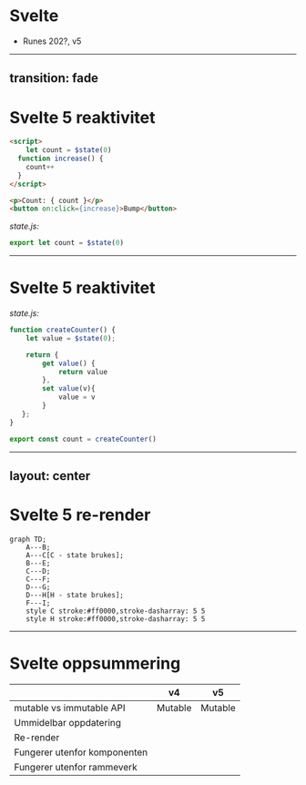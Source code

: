 # Svelte

- Runes 202?, v5

<logos-svelte-icon class="text-9xl scale-200 translate-x-3em translate-y-60px" />

---
transition: fade
---

# Svelte 5 reaktivitet
 
```html {monaco}
<script>
	let count = $state(0)
  function increase() {
    count++
  }
</script>

<p>Count: { count }</p>
<button on:click={increase}>Bump</button>
```

<div v-click>
<i>state.js:</i>

```js {monaco}
export let count = $state(0)
```

</div>

---

# Svelte 5 reaktivitet
 
<i>state.js:</i>

```js {monaco}
function createCounter() {
	let value = $state(0);

	return {
		get value() { 
			return value
		},
		set value(v){
			value = v
		}
   };
}

export const count = createCounter()
```

---
layout: center
---

# Svelte 5 re-render

```mermaid
graph TD;
    A---B;
    A---C[C - state brukes];
    B---E;
    C---D;
    C---F;
    D---G;
    D---H[H - state brukes];
    F---I;
    style C stroke:#ff0000,stroke-dasharray: 5 5
    style H stroke:#ff0000,stroke-dasharray: 5 5
```

---

# Svelte oppsummering

|                                            | <logos-svelte-icon class="text-5xl"/> v4                     | <logos-svelte-icon class="text-5xl"/> v5                     |
| ------------------------------------------ | ------------------------------------------------------------ | ------------------------------------------------------------ |
| mutable vs immutable API                   | <span v-click>Mutable</span>                                 | <span v-click>Mutable</span>                                 |
| Ummidelbar oppdatering                     | <emojione-cross-mark-button v-click class="text-2xl"/>       | <emojione-white-heavy-check-mark v-click class="text-2xl"/>  |
| Re-render                                  | <material-symbols-jump-to-element v-click class="text-3xl"/> | <material-symbols-jump-to-element v-click class="text-3xl"/> |
| Fungerer utenfor komponenten               | <emojione-cross-mark-button v-click class="text-2xl"/>       | <emojione-white-heavy-check-mark v-click class="text-2xl"/>  |
| Fungerer utenfor rammeverk                 | <emojione-cross-mark-button v-click class="text-2xl"/>       | <emojione-cross-mark-button v-click class="text-2xl"/>       |

